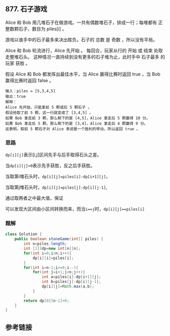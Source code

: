 ## 877. 石子游戏

Alice 和 Bob 用几堆石子在做游戏。一共有偶数堆石子，排成一行；每堆都有 正 整数颗石子，数目为 piles[i] 。

游戏以谁手中的石子最多来决出胜负。石子的 总数 是 奇数 ，所以没有平局。

Alice 和 Bob 轮流进行，Alice 先开始 。 每回合，玩家从行的 开始 或 结束 处取走整堆石头。 这种情况一直持续到没有更多的石子堆为止，此时手中 石子最多 的玩家 获胜 。

假设 Alice 和 Bob 都发挥出最佳水平，当 Alice 赢得比赛时返回 true ，当 Bob 赢得比赛时返回 false 。

```
输入：piles = [5,3,4,5]
输出：true
解释：
Alice 先开始，只能拿前 5 颗或后 5 颗石子 。
假设他取了前 5 颗，这一行就变成了 [3,4,5] 。
如果 Bob 拿走前 3 颗，那么剩下的是 [4,5]，Alice 拿走后 5 颗赢得 10 分。
如果 Bob 拿走后 5 颗，那么剩下的是 [3,4]，Alice 拿走后 4 颗赢得 9 分。
这表明，取前 5 颗石子对 Alice 来说是一个胜利的举动，所以返回 true 。

```
### 思路

`dp[i][j]`表示[i,j]区间先手与后手取得石头之差。

当`dp[i][j]>0`表示先手获胜，反之后手获胜。

当取第i堆石头时，`dp[i][j]=piles[i]-dp[i+1][j]`，

当取第j堆石头时，`dp[i][j]=piles[j]-dp[i][j-1]`,

通过取两者之中最大值，保证

可以发现大区间由小区间转换而来，而当`i==j`时，`dp[i][j]==piles[i]`

### 题解

```java
class Solution {
    public boolean stoneGame(int[] piles) {
        int n=piles.length;
        int [][]dp=new int[n][n];
        for(int i=0;i<n;i++){
            dp[i][i]=piles[i];
        }
        for(int i=n-2;i>=0;i--){
            for(int j=i+1;j<n;j++){
                int a=piles[i]-dp[i+1][j];
                int b=piles[j]-dp[i][j-1];
                dp[i][j]=Math.max(a,b);
            }
        }
        return dp[0][n-1]>0;
    }
}
```
## 参考链接